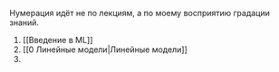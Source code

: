 Нумерация идёт не по лекциям, а по моему восприятию градации знаний.

1. [[Введение в ML]]
2. [[0 Линейные модели|Линейные модели]]
3. 